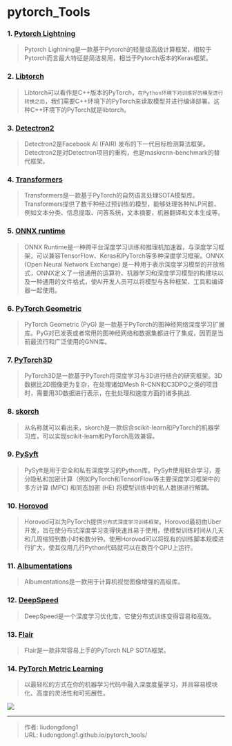 # pytorch_Tools


### 1. [Pytorch Lightning](https://www.pytorchlightning.ai/)

> Pytorch Lightning是一款基于Pytorch的轻量级高级计算框架，相较于Pytorch而言最大特征是简洁易用，相当于Pytorch版本的Keras框架。

### 2. [Libtorch](https://pytorch.org/cppdocs/)

> Libtorch可以看作是C++版本的PyTorch，`在Python环境下对训练好的模型进行转换之后`，我们需要C++环境下的PyTorch来读取模型并进行编译部署。这种C++环境下的PyTorch就是libtorch。

### 3. [Detectron2](https://github.com/facebookresearch/detectron2)

> Detectron2是Facebook AI (FAIR) 发布的下一代目标检测算法框架。Detectron2是对Detectron项目的重构，也是maskrcnn-benchmark的替代框架。

### 4. [Transformers](https://github.com/huggingface/transformers)

> Transformers是一款基于PyTorch的自然语言处理SOTA模型库。Transformers提供了数千种经过预训练的模型，能够处理各种NLP问题，例如文本分类、信息提取、问答系统，文本摘要，机器翻译和文本生成等。

### 5. [ONNX runtime](https://github.com/microsoft/onnxruntime)

> ONNX Runtime是一种跨平台深度学习训练和推理机加速器，与深度学习框架，可以兼容TensorFlow、Keras和PyTorch等多种深度学习框架。ONNX (Open Neural Network Exchange) 是一种用于表示深度学习模型的开放格式，ONNX定义了一组通用的运算符、机器学习和深度学习模型的构建块以及一种通用的文件格式，使AI开发人员可以将模型与各种框架、工具和编译器一起使用。

### 6. [PyTorch Geometric](https://github.com/rusty1s/pytorch_geometric)

> PyTorch Geometric (PyG) 是一款基于PyTorch的图神经网络深度学习扩展库。PyG对已发表或者常用的图神经网络和数据集都进行了集成，因而是当前最流行和广泛使用的GNN库。

### 7. [PyTorch3D](https://pytorch3d.org/)

> PyTorch3D是一款基于PyTorch将深度学习与3D进行结合的研究框架。3D数据比2D图像更为复杂，在处理诸如Mesh R-CNN和C3DPO之类的项目时，需要用3D数据进行表示，在批处理和速度方面的诸多挑战.

### 8. [skorch](https://github.com/skorch-dev/skorch)

> 从名称就可以看出来，skorch是一款综合scikit-learn和PyTorch的机器学习库，可以实现scikit-learn和PyTorch高效兼容。

### 9. [PySyft](https://github.com/OpenMined/PySyft)

> PySyft是用于安全和私有深度学习的Python库。PySyft使用联合学习，差分隐私和加密计算（例如PyTorch和TensorFlow等主要深度学习框架中的多方计算 (MPC) 和同态加密 (HE) 将模型训练中的私人数据进行解耦。

### 10. [Horovod](http://horovod.ai/)

> Horovod可以为PyTorch提供`分布式深度学习训练框架`。Horovod最初由Uber开发，旨在使分布式深度学习变得快速且易于使用，使模型训练时间从几天和几周缩短到数小时和数分钟。使用Horovod可以将现有的训练脚本规模进行扩大，使其仅用几行Python代码就可以在数百个GPU上运行。

### 11. [Albumentations](https://github.com/albumentations-team/albumentations)

> Albumentations是一款用于计算机视觉图像增强的高级库。

### 12. [DeepSpeed](https://www.deepspeed.ai/)

> DeepSpeed是一个深度学习优化库，它使分布式训练变得容易和高效。

### 13. [Flair](https://github.com/flairNLP/flair)

> Flair是一款非常容易上手的PyTorch NLP SOTA框架。

### 14. [PyTorch Metric Learning](https://kevinmusgrave.github.io/pytorch-metric-learning/)

> 以最轻松的方式在你的机器学习代码中融入深度度量学习，并且容易模块化、高度的灵活性和可拓展性。

![](https://gitee.com/github-25970295/blogpictureV2/raw/master/20210517232120.png)

---

> 作者: liudongdong1  
> URL: liudongdong1.github.io/pytorch_tools/  

